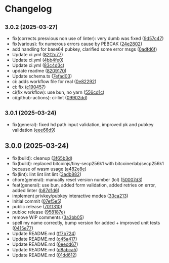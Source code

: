 # Changelog

## <small>3.0.2 (2025-03-27)</small>

* fix(corrects  presvious non use of linter): very dumb was fixed ([9d57c47](https://github.com/cordtus/wallet_generator/commit/9d57c47))
* fix(various): fix numerous errors cause by PEBCAK ([24e2802](https://github.com/cordtus/wallet_generator/commit/24e2802))
* add handling for base64 pubkey, clarified some error msgs ([0adfd6f](https://github.com/cordtus/wallet_generator/commit/0adfd6f))
* Update ci.yml ([82f2c77](https://github.com/cordtus/wallet_generator/commit/82f2c77))
* Update ci.yml ([4bb4fe0](https://github.com/cordtus/wallet_generator/commit/4bb4fe0))
* Update ci.yml ([83c4d3c](https://github.com/cordtus/wallet_generator/commit/83c4d3c))
* update readme ([8209170](https://github.com/cordtus/wallet_generator/commit/8209170))
* Update schema.ts ([7efad03](https://github.com/cordtus/wallet_generator/commit/7efad03))
* ci: adds workflow file for real ([0e82292](https://github.com/cordtus/wallet_generator/commit/0e82292))
* ci: fix ([c190457](https://github.com/cordtus/wallet_generator/commit/c190457))
* ci(fix workflow): use bun, no yarn ([556cd1c](https://github.com/cordtus/wallet_generator/commit/556cd1c))
* ci(github-actions): ci-lint ([09902dd](https://github.com/cordtus/wallet_generator/commit/09902dd))

## <small>3.0.1 (2025-03-24)</small>

* fix(general): fixed hd path input validation, improved pk and pubkey validation ([eee66d9](https://github.com/cordtus/wallet_generator/commit/eee66d9))

## 3.0.0 (2025-03-24)

* fix(build): cleanup ([3f65b3d](https://github.com/cordtus/wallet_generator/commit/3f65b3d))
* fix(build): replaced bitcoinjs/tiny-secp256k1 with bitcoinerlab/secp256k1 because of wasm usage ([a482e8e](https://github.com/cordtus/wallet_generator/commit/a482e8e))
* fix(lint): lint lint lint lint ([3adb882](https://github.com/cordtus/wallet_generator/commit/3adb882))
* chore(general): manually reset version number (lol) ([50007d3](https://github.com/cordtus/wallet_generator/commit/50007d3))
* feat(general): use bun, added form validation, added retries on error, added linter ([b87d1d6](https://github.com/cordtus/wallet_generator/commit/b87d1d6))
* implement privkey/pubkey interactive modes ([33ca213](https://github.com/cordtus/wallet_generator/commit/33ca213))
* Initial commit ([07ef5e5](https://github.com/cordtus/wallet_generator/commit/07ef5e5))
* public release ([7011310](https://github.com/cordtus/wallet_generator/commit/7011310))
* publoc release ([958187e](https://github.com/cordtus/wallet_generator/commit/958187e))
* remove WIP comments ([3a3bb05](https://github.com/cordtus/wallet_generator/commit/3a3bb05))
* spell my name correctly, bump version for added + improved unit tests ([0415e77](https://github.com/cordtus/wallet_generator/commit/0415e77))
* Update README.md ([ff7b724](https://github.com/cordtus/wallet_generator/commit/ff7b724))
* Update README.md ([c45a417](https://github.com/cordtus/wallet_generator/commit/c45a417))
* Update README.md ([6eedd67](https://github.com/cordtus/wallet_generator/commit/6eedd67))
* Update README.md ([d8abca5](https://github.com/cordtus/wallet_generator/commit/d8abca5))
* Update README.md ([01dd612](https://github.com/cordtus/wallet_generator/commit/01dd612))
